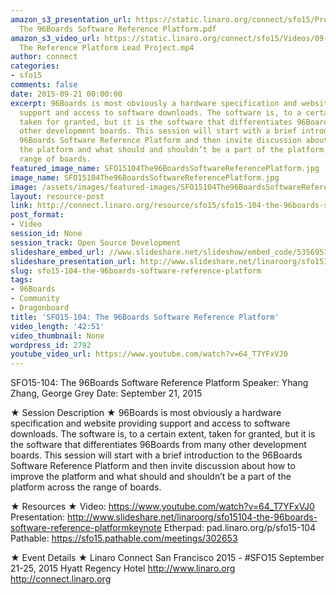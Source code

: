 ```yaml
---
amazon_s3_presentation_url: https://static.linaro.org/connect/sfo15/Presentations/09-21-Monday/SFO15-104-
  The 96Boards Software Reference Platform.pdf
amazon_s3_video_url: https://static.linaro.org/connect/sfo15/Videos/09-21-Monday/SFO15-104
  The Reference Platform Lead Project.mp4
author: connect
categories:
- sfo15
comments: false
date: 2015-09-21 00:00:00
excerpt: 96Boards is most obviously a hardware specification and website providing
  support and access to software downloads. The software is, to a certain extent,
  taken for granted, but it is the software that differentiates 96Boards from many
  other development boards. This session will start with a brief introduction to the
  96Boards Software Reference Platform and then invite discussion about how to improve
  the platform and what should and shouldn’t be a part of the platform across the
  range of boards.
featured_image_name: SFO15104The96BoardsSoftwareReferencePlatform.jpg
image_name: SFO15104The96BoardsSoftwareReferencePlatform.jpg
image: /assets/images/featured-images/SFO15104The96BoardsSoftwareReferencePlatform.jpg
layout: resource-post
link: http://connect.linaro.org/resource/sfo15/sfo15-104-the-96boards-software-reference-platform/
post_format:
- Video
session_id: None
session_track: Open Source Development
slideshare_embed_url: //www.slideshare.net/slideshow/embed_code/53569516
slideshare_presentation_url: http://www.slideshare.net/linaroorg/sfo15104-the-96boards-software-reference-platformkeynote
slug: sfo15-104-the-96boards-software-reference-platform
tags:
- 96Boards
- Community
- Dragonboard
title: 'SFO15-104: The 96Boards Software Reference Platform'
video_length: '42:51'
video_thumbnail: None
wordpress_id: 2792
youtube_video_url: https://www.youtube.com/watch?v=64_T7YFxVJ0
---
```


SFO15-104: The 96Boards Software Reference Platform
Speaker: Yhang Zhang, George Grey
Date: September 21, 2015

★ Session Description ★
96Boards is most obviously a hardware specification and website providing support and access to software downloads. The software is, to a certain extent, taken for granted, but it is the software that differentiates 96Boards from many other development boards. This session will start with a brief introduction to the 96Boards Software Reference Platform and then invite discussion about how to improve the platform and what should and shouldn’t be a part of the platform across the range of boards.

★ Resources ★
Video: https://www.youtube.com/watch?v=64_T7YFxVJ0
Presentation: http://www.slideshare.net/linaroorg/sfo15104-the-96boards-software-reference-platformkeynote
Etherpad: pad.linaro.org/p/sfo15-104
Pathable: https://sfo15.pathable.com/meetings/302653


★ Event Details ★
Linaro Connect San Francisco 2015 - #SFO15
September 21-25, 2015
Hyatt Regency Hotel
http://www.linaro.org
http://connect.linaro.org